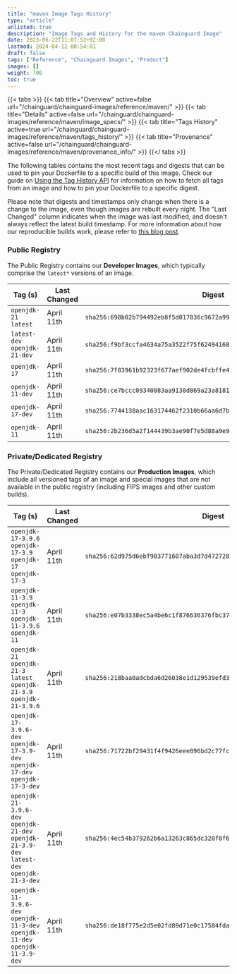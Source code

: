 ```yaml
---
title: "maven Image Tags History"
type: "article"
unlisted: true
description: "Image Tags and History for the maven Chainguard Image"
date: 2023-06-22T11:07:52+02:00
lastmod: 2024-04-12 00:54:01
draft: false
tags: ["Reference", "Chainguard Images", "Product"]
images: []
weight: 700
toc: true
---
```


{{< tabs >}}
{{< tab title="Overview" active=false url="/chainguard/chainguard-images/reference/maven/" >}}
{{< tab title="Details" active=false url="/chainguard/chainguard-images/reference/maven/image_specs/" >}}
{{< tab title="Tags History" active=true url="/chainguard/chainguard-images/reference/maven/tags_history/" >}}
{{< tab title="Provenance" active=false url="/chainguard/chainguard-images/reference/maven/provenance_info/" >}}
{{</ tabs >}}

The following tables contains the most recent tags and digests that can be used to pin your Dockerfile to a specific build of this image. Check our guide on [Using the Tag History API](/chainguard/chainguard-images/using-the-tag-history-api/) for information on how to fetch all tags from an image and how to pin your Dockerfile to a specific digest.

Please note that digests and timestamps only change when there is a change to the image, even though images are rebuilt every night. The "Last Changed" column indicates when the image was last modified, and doesn't always reflect the latest build timestamp. For more information about how our reproducible builds work, please refer to [this blog post](https://www.chainguard.dev/unchained/reproducing-chainguards-reproducible-image-builds).

### Public Registry
The Public Registry contains our **Developer Images**, which typically comprise the `latest*` versions of an image.

| Tag (s)                        | Last Changed | Digest                                                                    |
|--------------------------------|--------------|---------------------------------------------------------------------------|
|  `openjdk-21` `latest`         | April 11th   | `sha256:698b02b794492eb8f5d017836c9672a99c4a06d4a18c9a5115c5272f8356c901` |
|  `latest-dev` `openjdk-21-dev` | April 11th   | `sha256:f9bf3ccfa4634a75a3522f75f6249416851ad03d10b318ed13ead0ad69a8ec50` |
|  `openjdk-17`                  | April 11th   | `sha256:7f83961b92323f677aef902de4fcbffe4bdf987df610e0abe90f2add2b0e5bf1` |
|  `openjdk-11-dev`              | April 11th   | `sha256:ce7bccc09340083aa9130d869a23a818134cf4220fe4e3181e507c369a894fe2` |
|  `openjdk-17-dev`              | April 11th   | `sha256:7744138aac163174462f2310b66aa6d7b0ed0cd32a26cb13d17200bfcc4f340d` |
|  `openjdk-11`                  | April 11th   | `sha256:2b236d5a2f144439b3ae90f7e5d88a9e98c83556b76d87f4afb031ab3a146023` |


### Private/Dedicated Registry
The Private/Dedicated Registry contains our **Production Images**, which include all versioned tags of an image and special images that are not available in the public registry (including FIPS images and other custom builds).

| Tag (s)                                                                                       | Last Changed | Digest                                                                    |
|-----------------------------------------------------------------------------------------------|--------------|---------------------------------------------------------------------------|
|  `openjdk-17-3.9.6` `openjdk-17-3.9` `openjdk-17` `openjdk-17-3`                              | April 11th   | `sha256:62d975d6ebf903771607aba3d7d472728dc4410ec601c9b9be3405fe5ad70f57` |
|  `openjdk-11-3.9` `openjdk-11-3` `openjdk-11-3.9.6` `openjdk-11`                              | April 11th   | `sha256:e07b3338ec5a4be6c1f876636376fbc377f7b5f7d50ca079436697937383fe9c` |
|  `openjdk-21` `openjdk-21-3` `latest` `openjdk-21-3.9` `openjdk-21-3.9.6`                     | April 11th   | `sha256:218baa0adcbda6d26038e1d129539efd31847556256baafb4379c213266a29b8` |
|  `openjdk-17-3.9.6-dev` `openjdk-17-3.9-dev` `openjdk-17-dev` `openjdk-17-3-dev`              | April 11th   | `sha256:71722bf29431f4f9426eee896bd2c77fca73473b86a021b73c6a019ead70eed9` |
|  `openjdk-21-3.9.6-dev` `openjdk-21-dev` `openjdk-21-3.9-dev` `latest-dev` `openjdk-21-3-dev` | April 11th   | `sha256:4ec54b379262b6a13263c865dc320f8f6859a8392ee017ed5733ec949207e938` |
|  `openjdk-11-3.9.6-dev` `openjdk-11-3-dev` `openjdk-11-dev` `openjdk-11-3.9-dev`              | April 11th   | `sha256:de18f775e2d5e02fd89d71e0c17584fda8072e28814fcc6e752d14b2a11006d9` |


